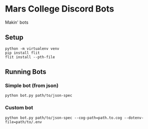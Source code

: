 # Mars College Discord Bots

Makin' bots

## Setup

```
python -m virtualenv venv
pip install flit
flit install --pth-file
```

## Running Bots

### Simple bot (from json)

`python bot.py path/to/json-spec`

### Custom bot

`python bot.py path/to/json-spec --cog-path=path.to.cog --dotenv-file=path/to/.env`
